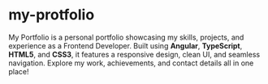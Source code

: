 # my-protfolio
My Portfolio is a personal portfolio showcasing my skills, projects, and experience as a Frontend Developer. Built using **Angular**, **TypeScript**, **HTML5**, and **CSS3**, it features a responsive design, clean UI, and seamless navigation. Explore my work, achievements, and contact details all in one place!  
